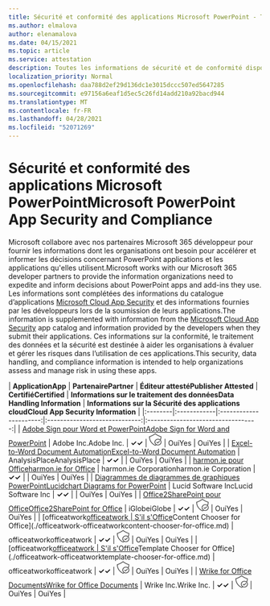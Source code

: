 ```yaml
---
title: Sécurité et conformité des applications Microsoft PowerPoint - Toutes les applications
ms.author: elmalova
author: elenamalova
ms.date: 04/15/2021
ms.topic: article
ms.service: attestation
description: Toutes les informations de sécurité et de conformité disponibles pour toutes les applications PowerPoint Microsoft.
localization_priority: Normal
ms.openlocfilehash: daa788d2ef29d136dc1e3015dccc507ed5647285
ms.sourcegitcommit: e97156a6eaf1d5ec5c26fd14add210a92bacd944
ms.translationtype: MT
ms.contentlocale: fr-FR
ms.lasthandoff: 04/28/2021
ms.locfileid: "52071269"
---
```

# <a name="microsoft-powerpoint-app-security-and-compliance"></a><span data-ttu-id="1108a-103">Sécurité et conformité des applications Microsoft PowerPoint</span><span class="sxs-lookup"><span data-stu-id="1108a-103">Microsoft PowerPoint App Security and Compliance</span></span>

<span data-ttu-id="1108a-104">Microsoft collabore avec nos partenaires Microsoft 365 développeur pour fournir les informations dont les organisations ont besoin pour accélérer et informer les décisions concernant PowerPoint applications et les applications qu'elles utilisent.</span><span class="sxs-lookup"><span data-stu-id="1108a-104">Microsoft works with our Microsoft 365 developer partners to provide the information organizations need to expedite and inform decisions about PowerPoint apps and add-ins they use.</span></span> <span data-ttu-id="1108a-105">Les informations sont complétées des informations du catalogue d’applications [Microsoft Cloud App Security](https://www.microsoft.com/en-us/enterprise-mobility-security/cloud-app-security) et des informations fournies par les développeurs lors de la soumission de leurs applications.</span><span class="sxs-lookup"><span data-stu-id="1108a-105">The information is supplemented with information from the [Microsoft Cloud App Security](https://www.microsoft.com/en-us/enterprise-mobility-security/cloud-app-security) app catalog and information provided by the developers when they submit their applications.</span></span> <span data-ttu-id="1108a-106">Ces informations sur la conformité, le traitement des données et la sécurité est destinée à aider les organisations à évaluer et gérer les risques dans l’utilisation de ces applications.</span><span class="sxs-lookup"><span data-stu-id="1108a-106">This security, data handling, and compliance information is intended to help organizations assess and manage risk in using these apps.</span></span>

| <span data-ttu-id="1108a-107">**Application**</span><span class="sxs-lookup"><span data-stu-id="1108a-107">**App**</span></span> | <span data-ttu-id="1108a-108">**Partenaire**</span><span class="sxs-lookup"><span data-stu-id="1108a-108">**Partner**</span></span> | <span data-ttu-id="1108a-109">**Éditeur attesté**</span><span class="sxs-lookup"><span data-stu-id="1108a-109">**Publisher Attested**</span></span> | <span data-ttu-id="1108a-110">**Certifié**</span><span class="sxs-lookup"><span data-stu-id="1108a-110">**Certified**</span></span> | <span data-ttu-id="1108a-111">**Informations sur le traitement des données**</span><span class="sxs-lookup"><span data-stu-id="1108a-111">**Data Handling Information**</span></span> | <span data-ttu-id="1108a-112">**Informations sur la Sécurité des applications cloud**</span><span class="sxs-lookup"><span data-stu-id="1108a-112">**Cloud App Security Information**</span></span> |
|:--------|:------------|:----------------------:|:-----------------------------:|:----------------------------------:|
| [<span data-ttu-id="1108a-113">Adobe Sign pour Word et PowerPoint</span><span class="sxs-lookup"><span data-stu-id="1108a-113">Adobe Sign for Word and PowerPoint</span></span>](./adobe-inc-sign-for-word-and-powerpoint.md) | <span data-ttu-id="1108a-114">Adobe Inc.</span><span class="sxs-lookup"><span data-stu-id="1108a-114">Adobe Inc.</span></span> | <span data-ttu-id="1108a-115">**✓**</span><span class="sxs-lookup"><span data-stu-id="1108a-115">**✓**</span></span> | <img alt="Certified application badge" src="../media/certified-badge.png" height="25" width="25" /> | <span data-ttu-id="1108a-116">Oui</span><span class="sxs-lookup"><span data-stu-id="1108a-116">Yes</span></span> | <span data-ttu-id="1108a-117">Oui</span><span class="sxs-lookup"><span data-stu-id="1108a-117">Yes</span></span> |
| [<span data-ttu-id="1108a-118">Excel-to-Word Document Automation</span><span class="sxs-lookup"><span data-stu-id="1108a-118">Excel-to-Word Document Automation</span></span>](./analysisplace-excel-to-word-document-automation.md) | <span data-ttu-id="1108a-119">AnalysisPlace</span><span class="sxs-lookup"><span data-stu-id="1108a-119">AnalysisPlace</span></span> | <span data-ttu-id="1108a-120">**✓**</span><span class="sxs-lookup"><span data-stu-id="1108a-120">**✓**</span></span> |  | <span data-ttu-id="1108a-121">Oui</span><span class="sxs-lookup"><span data-stu-id="1108a-121">Yes</span></span> | <span data-ttu-id="1108a-122">Oui</span><span class="sxs-lookup"><span data-stu-id="1108a-122">Yes</span></span> |
| [<span data-ttu-id="1108a-123">harmon.ie pour Office</span><span class="sxs-lookup"><span data-stu-id="1108a-123">harmon.ie for Office</span></span>](./harmonie-corporation-for-office.md) | <span data-ttu-id="1108a-124">harmon.ie Corporation</span><span class="sxs-lookup"><span data-stu-id="1108a-124">harmon.ie Corporation</span></span> | <span data-ttu-id="1108a-125">**✓**</span><span class="sxs-lookup"><span data-stu-id="1108a-125">**✓**</span></span> |  | <span data-ttu-id="1108a-126">Oui</span><span class="sxs-lookup"><span data-stu-id="1108a-126">Yes</span></span> | <span data-ttu-id="1108a-127">Oui</span><span class="sxs-lookup"><span data-stu-id="1108a-127">Yes</span></span> |
| [<span data-ttu-id="1108a-128">Diagrammes de diagrammes de graphiques PowerPoint</span><span class="sxs-lookup"><span data-stu-id="1108a-128">Lucidchart Diagrams for PowerPoint</span></span>](./lucid-software-inc-lucidchart-diagrams-for-powerpoint.md) | <span data-ttu-id="1108a-129">Lucid Software Inc</span><span class="sxs-lookup"><span data-stu-id="1108a-129">Lucid Software Inc</span></span> | <span data-ttu-id="1108a-130">**✓**</span><span class="sxs-lookup"><span data-stu-id="1108a-130">**✓**</span></span> |  | <span data-ttu-id="1108a-131">Oui</span><span class="sxs-lookup"><span data-stu-id="1108a-131">Yes</span></span> | <span data-ttu-id="1108a-132">Oui</span><span class="sxs-lookup"><span data-stu-id="1108a-132">Yes</span></span> |
| [<span data-ttu-id="1108a-133">Office2SharePoint pour Office</span><span class="sxs-lookup"><span data-stu-id="1108a-133">Office2SharePoint for Office</span></span>](./iglobe-office2sharepoint-for-office.md) | <span data-ttu-id="1108a-134">iGlobe</span><span class="sxs-lookup"><span data-stu-id="1108a-134">iGlobe</span></span> | <span data-ttu-id="1108a-135">**✓**</span><span class="sxs-lookup"><span data-stu-id="1108a-135">**✓**</span></span> | <img alt="Certified application badge" src="../media/certified-badge.png" height="25" width="25" /> | <span data-ttu-id="1108a-136">Oui</span><span class="sxs-lookup"><span data-stu-id="1108a-136">Yes</span></span> | <span data-ttu-id="1108a-137">Oui</span><span class="sxs-lookup"><span data-stu-id="1108a-137">Yes</span></span> |
| <span data-ttu-id="1108a-138">[officeatwork</span><span class="sxs-lookup"><span data-stu-id="1108a-138">[officeatwork</span></span> | <span data-ttu-id="1108a-139">S'il s'Office](./officeatwork-officeatworkcontent-chooser-for-office.md)</span><span class="sxs-lookup"><span data-stu-id="1108a-139">Content Chooser for Office](./officeatwork-officeatworkcontent-chooser-for-office.md)</span></span> | <span data-ttu-id="1108a-140">officeatwork</span><span class="sxs-lookup"><span data-stu-id="1108a-140">officeatwork</span></span> | <span data-ttu-id="1108a-141">**✓**</span><span class="sxs-lookup"><span data-stu-id="1108a-141">**✓**</span></span> | <img alt="Certified application badge" src="../media/certified-badge.png" height="25" width="25" /> | <span data-ttu-id="1108a-142">Oui</span><span class="sxs-lookup"><span data-stu-id="1108a-142">Yes</span></span> | <span data-ttu-id="1108a-143">Oui</span><span class="sxs-lookup"><span data-stu-id="1108a-143">Yes</span></span> |
| <span data-ttu-id="1108a-144">[officeatwork</span><span class="sxs-lookup"><span data-stu-id="1108a-144">[officeatwork</span></span> | <span data-ttu-id="1108a-145">S'il s'Office](./officeatwork-officeatworktemplate-chooser-for-office.md)</span><span class="sxs-lookup"><span data-stu-id="1108a-145">Template Chooser for Office](./officeatwork-officeatworktemplate-chooser-for-office.md)</span></span> | <span data-ttu-id="1108a-146">officeatwork</span><span class="sxs-lookup"><span data-stu-id="1108a-146">officeatwork</span></span> | <span data-ttu-id="1108a-147">**✓**</span><span class="sxs-lookup"><span data-stu-id="1108a-147">**✓**</span></span> | <img alt="Certified application badge" src="../media/certified-badge.png" height="25" width="25" /> | <span data-ttu-id="1108a-148">Oui</span><span class="sxs-lookup"><span data-stu-id="1108a-148">Yes</span></span> | <span data-ttu-id="1108a-149">Oui</span><span class="sxs-lookup"><span data-stu-id="1108a-149">Yes</span></span> |
| [<span data-ttu-id="1108a-150">Wrike for Office Documents</span><span class="sxs-lookup"><span data-stu-id="1108a-150">Wrike for Office Documents</span></span>](./wrike-inc-for-office-documents.md) | <span data-ttu-id="1108a-151">Wrike Inc.</span><span class="sxs-lookup"><span data-stu-id="1108a-151">Wrike Inc.</span></span> | <span data-ttu-id="1108a-152">**✓**</span><span class="sxs-lookup"><span data-stu-id="1108a-152">**✓**</span></span> | <img alt="Certified application badge" src="../media/certified-badge.png" height="25" width="25" /> | <span data-ttu-id="1108a-153">Oui</span><span class="sxs-lookup"><span data-stu-id="1108a-153">Yes</span></span> | <span data-ttu-id="1108a-154">Oui</span><span class="sxs-lookup"><span data-stu-id="1108a-154">Yes</span></span> |
